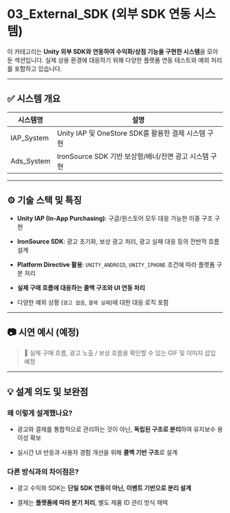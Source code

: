 # 03_External_SDK (외부 SDK 연동 시스템)

이 카테고리는 **Unity 외부 SDK와 연동하여 수익화/상점 기능을 구현한 시스템**을 모아둔 섹션입니다. 실제 상용 환경에 대응하기 위해 다양한 플랫폼 연동 테스트와 예외 처리를 포함하고 있습니다.

---

## ✅ 시스템 개요

| 시스템명       | 설명                                      |
| ---------- | --------------------------------------- |
| IAP_System | Unity IAP 및 OneStore SDK를 활용한 결제 시스템 구현 |
| Ads_System | IronSource SDK 기반 보상형/배너/전면 광고 시스템 구현   |

---

## ⚙️ 기술 스택 및 특징

- **Unity IAP (In-App Purchasing)**: 구글/원스토어 모두 대응 가능한 이중 구조 구현
    
- **IronSource SDK**: 광고 초기화, 보상 광고 처리, 광고 실패 대응 등의 전반적 흐름 설계
    
- **Platform Directive 활용**: `UNITY_ANDROID`, `UNITY_IPHONE` 조건에 따라 플랫폼 구분 처리
    
- **실제 구매 흐름에 대응하는 콜백 구조와 UI 연동 처리**
    
- 다양한 예외 상황 (`광고 없음`, `결제 실패`)에 대한 대응 로직 포함
    

---

## 📷 시연 예시 (예정)

> 📌 실제 구매 흐름, 광고 노출 / 보상 흐름을 확인할 수 있는 GIF 및 이미지 삽입 예정

---

## 💡 설계 의도 및 보완점

### 왜 이렇게 설계했나요?

- 광고와 결제를 통합적으로 관리하는 것이 아닌, **독립된 구조로 분리**하여 유지보수 용이성 확보
    
- 실시간 UI 반응과 사용자 경험 개선을 위해 **콜백 기반 구조**로 설계
    

### 다른 방식과의 차이점은?

- 광고 수익화 SDK는 **단일 SDK 연동이 아닌, 이벤트 기반으로 분리 설계**
    
- 결제는 **플랫폼에 따라 분기 처리**, 별도 제품 ID 관리 방식 채택
    
